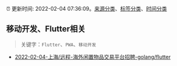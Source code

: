 :alarm_clock: 更新时间: 2022-02-04 07:36:09。[来源分类](../README.md)、[标签分类](../TAGS.md)、[时间分类](../TIMELINE.md)

## 移动开发、Flutter相关


> 关键字：`Flutter`、`PWA`、`移动开发`



- [2022-02-04-上海/远程-海外闲置物品交易平台招聘-golang/flutter](https://www.v2ex.com/t/831855) 